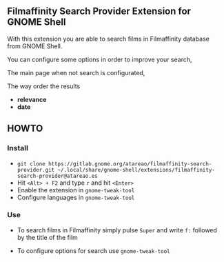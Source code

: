 ## Filmaffinity Search Provider Extension for GNOME Shell

With this extension you are able to search films in Filmaffinity database from GNOME Shell.

You can configure some options in order to improve your search,

The main page when not search is configurated,

The way order the results

* **relevance**
* **date**


## HOWTO

### Install

* ```git clone https://gitlab.gnome.org/atareao/filmaffinity-search-provider.git ~/.local/share/gnome-shell/extensions/filmaffinity-search-provider@atareao.es```
* Hit ```<Alt> + F2``` and type ```r``` and hit ```<Enter>```
* Enable the extension in ```gnome-tweak-tool```
* Configure languages in  ```gnome-tweak-tool```

### Use

* To search films in Filmaffinity simply pulse `Super` and write `f:` followed by the title of the film

* To configure options for search use ```gnome-tweak-tool```
